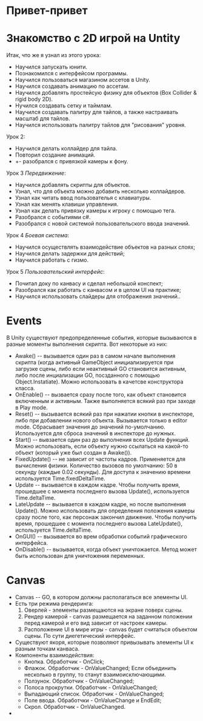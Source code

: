# Привет-привет
# Знакомство с 2D игрой на Untity

Итак, что же я узнал из этого урока:
* Научился запускать юнити.
* Познакомился с интерфейсом программы.
* Научился пользоваться магазином ассетов в Unity.
* Научился создавать анимацию по ассетам.
* Научился добавлять простейсую физику для объектов (Box Collider & rigid body 2D).
* Нучился создавать сетку и таймлам.
* Научился создавать палитру для тайлов, а также настраивать масштаб для тайлов.
* Научился использовать палитру тайлов для "рисования" уровня.

Урок 2:
* Научился делать коллайдер для тайла.
* Повторил создание анимаций.
* +- разобрался с привязкой камеры к фону.

Урок 3 *Передвижение*:
* Научился добавлять скрипты для объектов.
* Узнал, что для объекта можно добавить несколько коллайдеров.
* Узнал как читать ввод пользователья с клавиатуры.
* Узнал как менять клавиши управления.
* Узнал как делать привязку камеры к игроку с помощью тега.
* Разобрался с событиями c#.
* Разобрался с новой системой пользовательского ввода значений.

Урок 4 *Боевая система*:
* Научился осуществлять взаимодействие объектов на разных слоях;
* Научился делать задержки для действий;
* Научился работать с гизмо.

Урок 5 *Пользовательский интерфейс*:
* Почитал доку по канвасу и сделал небольшой конспект;
* Разобрался как работать с канвасом и в целом UI на практике;
* Научился использовать слайдеры для отображения значений..

# Events
В Unity существуют предопределенные события, которые вызываются в разные моменты выполнения скрипта. Вот некоторые из них:
* Awake() -- вызывается один раз в самом начале выполнения скрипта (когда активный GameObject инициализируется при загрузке сцены, либо если неактивный GO становится активным, либо после инциализации GO, посзданного с помощью Object.Instatiate). Можно использовать в качетсве конструктора класса.
* OnEnable() -- вызвается сразу после того, как объект становится включенным и активным. Также выполняется всякий раз при заходе в Play mode.
* Reset() -- вызывается всякий раз при нажатии кнопки в инспекторе, либо при добавлении нового объекта. Вызывается только в editor mode. Сбрасывает значения до значений по-умолчанию. Используется для сброса значений в инспекторе до нужных. 
* Start() -- вывзается один раз до выполнения всех Update функций. Можно использовать, если объекту нужно ссылаться на какой-то объект (который уже был создан в Awake()).
* FixedUpdate() -- не зависит от частоты кадров. Применяется для вычисления физики. Количество вызовов по умолчанию: 50 в секунду (каждые 0.02 секунды). Для доступа к значению времени используется Time.fixedDeltaTime.
* Update -- вызывается в каждом кадре. Чтобы получить время, прошедшее с момента последнего вызова Update(), используется Time.deltaTime.
* LateUpdate -- вызывается в каждом кадре, но после выполнения Update(). Можно использовать для определения положения камеры сразу после того, как персонаж закончил движение. Чтобы получить время, прошедшее с момента последнего вызова LateUpdate(), используется Time.deltaTime.
* OnGUI() -- вызывается во врем обработки событий графического интерфейса. 
* OnDisable() -- вызывается, когда объект уничтожается. Метод может быть использован для уничтожения переменных.

# Canvas
* Canvas -- GO, в котором должны располагаться все элементы UI.
* Есть три режима рендеринга:
    1. Оверлей - элементы размещаются на экране поверх сцены. 
    2. Рендер камерой - canvas размещается на заданном положении перед камерой и его вид зависит от настроек камеры.
    3. Расположение UI в мире игры - canvas будет считаться объектом сцены. По сути диегетический интерфейс.
* Существуют якоря, которые позволяют привызывать элементы UI к разным точкам канваса.
* Компоненты взаимодействия:
    * Кнопка. Обработчик - OnClick;
    * Флажок. Обработчик - OnValueChanged; Если объединить несколько в группу, то станут взаимоисключающими.
    * Ползунок. Обработчик - OnValueChanged;
    * Полоса прокрутки. Обработчик - OnValueChanged;
    * Выпадающий список. Обработчик - OnValueChanged;
    * Поле ввода. Обработчки - OnValueChange и EndEdit;
    * Скрол. Обработчик - OnValueChanged.
* 
